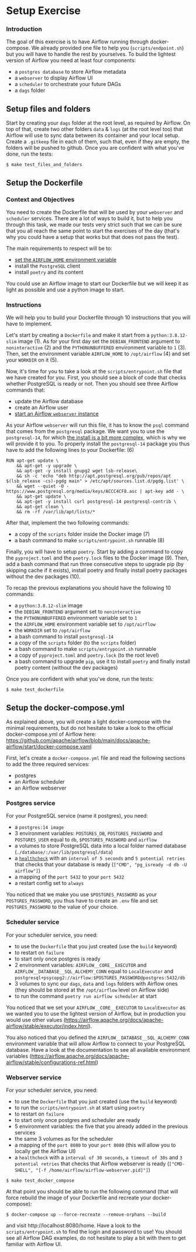 # Setup Exercise


### Introduction

The goal of this exercise is to have Airflow running through docker-compose. We already provided one file to help you (`scripts/endpoint.sh`) but you will have to handle the rest by yourselves. To build the lightest version of Airflow you need at least four components:
- a `postgres database` to store Airflow metadata
- a `webserver` to display Airflow UI
- a `scheduler` to orchestrate your future DAGs
- a `dags` folder

## Setup files and folders

Start by creating your `dags` folder at the root level, as required by Airflow. On top of that, create two other folders `data` & `logs` (at the root level too) that Airflow will use to sync data between its container and your local setup.
Create a `.gitkeep` file in each of them, such that, even if they are empty, the folders will be pushed to github. Once you are confident with what you've done, run the tests:

```
$ make test_files_and_folders
```

## Setup the Dockerfile

### Context and Objectives

You need to create the Dockerfile that will be used by your `webserver` and `scheduler` services. There are a lot of ways to build it, but to help you through this task, we made our tests very strict such that we can be sure that you all reach the same point to start the exercises of the day (that's why you could have a setup that works but that does not pass the test).

The main requirements to respect will be to:
- [set the `AIRFLOW_HOME` environment variable](https://airflow.apache.org/docs/apache-airflow/stable/cli-and-env-variables-ref.html?highlight=airflow_home#envvar-AIRFLOW_HOME)
- install the `PostgreSQL` client
- install `poetry` and its content

You could use an Airflow image to start our Dockerfile but we will keep it as light as possible and use a python image to start.

### Instructions

We will help you to build your Dockerfile through 10 instructions that you will have to implement.

Let's start by creating a `Dockerfile` and make it start from a `python:3.8.12-slim` image (1).
As for your first day set the `DEBIAN_FRONTEND` argument to `noninteractive` (2) and the `PYTHONUNBUFFERED` environment variable to `1` (3).
Then, set the environment variable `AIRFLOW_HOME` to `/opt/airflow` (4) and set your `WORKDIR` on it (5).

Now, it's time for you to take a look at the `scripts/entrypoint.sh` file that we have created for you. First, you should see a block of code that checks whether PostgreSQL is ready or not. Then you should see three Airflow commands that:
- update the Airflow database
- create an Airflow user
- [start an Airflow `webserver` instance](https://airflow.apache.org/docs/apache-airflow/stable/cli-and-env-variables-ref.html#webserver)

As your Airflow `webserver` will run this file, it has to know the `psql` command that comes from the `postgresql` package. We want you to use the `postgresql-14`, for which [the install is a bit more complex](https://techviewleo.com/how-to-install-postgresql-database-on-ubuntu/), which is why we will provide it to you. To properly install the `postgresql-14` package you thus have to add the following lines to your Dockerfile: (6)

```
RUN apt-get update \
    && apt-get -y upgrade \
    && apt-get -y install gnupg2 wget lsb-release\
    && sh -c 'echo "deb http://apt.postgresql.org/pub/repos/apt $(lsb_release -cs)-pgdg main" > /etc/apt/sources.list.d/pgdg.list' \
    && wget --quiet -O - https://www.postgresql.org/media/keys/ACCC4CF8.asc | apt-key add - \
    && apt-get update \
    && apt-get -y install curl postgresql-14 postgresql-contrib \
    && apt-get clean \
    && rm -rf /var/lib/apt/lists/*
```

After that, implement the two following commands:
- a copy of the `scripts` folder inside the Docker image (7)
- a bash command to make `scripts/entrypoint.sh` runnable (8)

Finally, you will have to setup `poetry`. Start by adding a command to copy the `pyproject.toml` and the `poetry.lock` files to the Docker image (9). Then, add a bash command that run three consecutive steps to upgrade pip (by skipping cache if it exists), install poetry and finally install poetry packages without the dev packages (10).

To recap the previous explanations you should have the following 10 commands:
- a `python:3.8.12-slim` image
- the `DEBIAN_FRONTEND` argument set to `noninteractive`
- the `PYTHONUNBUFFERED` environment variable set to `1`
- the `AIRFLOW_HOME` environment variable set to `/opt/airflow`
- the `WORKDIR` set to `/opt/airflow`
- a bash command to install `postgresql-14`
- a copy of the `scripts` folder (to the `scripts` folder)
- a bash command to make `scripts/entrypoint.sh` runnable
- a copy of `pyproject.toml` and `poetry.lock` (to the root level)
- a bash command to upgrade `pip`, use it to install `poetry` and finally install poetry content (without the dev packages)

Once you are confident with what you've done, run the tests:

```
$ make test_dockerfile
```

## Setup the docker-compose.yml

As explained above, you will create a light docker-compose with the minimal requirements, but do not hesitate to take a look to the official docker-compose.yml of Airflow here: https://github.com/apache/airflow/blob/main/docs/apache-airflow/start/docker-compose.yaml

First, let's create a `docker-compose.yml` file and read the following sections to add the three required services:
- postgres
- an Airflow scheduler
- an Airflow webserver

### Postgres service

For your PostgreSQL service (name it postgres), you need:
- a `postgres:14 image`
- 3 environment variables: `POSTGRES_DB`, `POSTGRES_PASSWORD` and `POSTGRES_USER` equal to `db`, `$POSTGRES_PASSWORD` and `airflow`
- a volumes to store PostgreSQL data into a local folder named database (`./database/:/var/lib/postgresql/data`)
- a [`healthcheck`](https://marcopeg.com/docker-compose-healthcheck/) with an `interval of 5 seconds` and `5 potential retries` that checks that your database is ready (`["CMD", "pg_isready -d db -U airflow"]`)
- a mapping of the `port 5432` to your `port 5432`
- a restart config set to `always`

You noticed that we make you use `$POSTGRES_PASSWORD` as your `POSTGRES_PASSWORD`, you thus have to create an `.env` file and set `POSTGRES_PASSWORD` to the value of your choice.

### Scheduler service

For your scheduler service, you need:
- to use the `Dockerfile` that you just created (use the `build` keyword)
- to restart on `failure`
- to start only once postgres is ready
- 2 environment variables: `AIRFLOW__CORE__EXECUTOR` and `AIRFLOW__DATABASE__SQL_ALCHEMY_CONN` equal to `LocalExecutor` and `postgresql+psycopg2://airflow:$POSTGRES_PASSWORD@postgres:5432/db`
- 3 volumes to sync our `dags`, `data` and `logs` folders with Airflow ones (they should be stored at the `/opt/airflow` level on Airflow side)
- to run the command `poetry run airflow scheduler` at start

You noticed that we set your `AIRFLOW__CORE__EXECUTOR` to `LocalExecutor` as we wanted you to use the lightest version of Airflow, but in production you would use other values (https://airflow.apache.org/docs/apache-airflow/stable/executor/index.html).

You also noticed that you defined the `AIRFLOW__DATABASE__SQL_ALCHEMY_CONN` environment variable that will allow Airflow to connect to your PostgreSQL database. Have a look at the documentation to see all available environment variables (https://airflow.apache.org/docs/apache-airflow/stable/configurations-ref.html)

### Webserver service

For your scheduler service, you need:
- to use the `Dockerfile` that you just created (use the `build` keyword)
- to run the `scripts/entrypoint.sh` at start using `poetry`
- to restart on `failure`
- to start only once postgres and scheduler are ready
- 5 environment variables: the five that you already added in the previous services
- the same 3 volumes as for the scheduler
- a mapping of the `port 8080` to your `port 8080` (this will allow you to locally get the Airflow UI)
- a `healthcheck` with a `interval of 30 seconds`, `a timeout of 30s` and `3 potential retries` that checks that Airflow webserver is ready (`["CMD-SHELL", "[-f /home/airflow/airflow-webserver.pid]"]`)

```
$ make test_docker_compose
```

At that point you should be able to run the following command (that will force rebuild the image of your Dockerfile and recreate your docker-compose):

```
$ docker-compose up --force-recreate --remove-orphans --build
```

and visit http://localhost:8080/home. Have a look to the `scripts/entrypoint.sh` to find the login and password to use! You should see all Airflow DAG examples, do not hesitate to play a bit with them to get familiar with Airflow UI.
